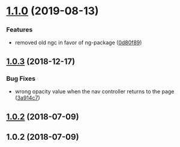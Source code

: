 # [1.1.0](https://github.com/toriphes/ion-header-scroll-opacity/compare/1.0.3...1.1.0) (2019-08-13)


### Features

* removed old ngc in favor of ng-package ([0d80f89](https://github.com/toriphes/ion-header-scroll-opacity/commit/0d80f89))



## [1.0.3](https://github.com/toriphes/ion-header-scroll-opacity/compare/v1.0.2...1.0.3) (2018-12-17)


### Bug Fixes

* wrong opacity value when the nav controller returns to the page ([3a914c7](https://github.com/toriphes/ion-header-scroll-opacity/commit/3a914c7))



## [1.0.2](https://github.com/toriphes/ion-header-scroll-opacity/compare/1.0.2...v1.0.2) (2018-07-09)



## 1.0.2 (2018-07-09)



